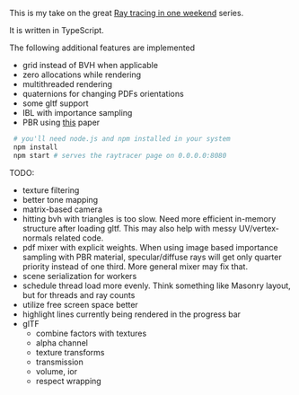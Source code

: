 This is my take on the great [Ray tracing in one weekend](https://raytracing.github.io) series.

It is written in TypeScript.

The following additional features are implemented
- grid instead of BVH when applicable
- zero allocations while rendering
- multithreaded rendering
- quaternions for changing PDFs orientations
- some gltf support
- IBL with importance sampling
- PBR using [this](https://media.disneyanimation.com/uploads/production/publication_asset/48/asset/s2012_pbs_disney_brdf_notes_v3.pdf) paper

```bash
 # you'll need node.js and npm installed in your system
 npm install 
 npm start # serves the raytracer page on 0.0.0.0:8080
```

TODO:
- texture filtering
- better tone mapping
- matrix-based camera
- hitting bvh with triangles is too slow. Need more efficient in-memory structure after loading gltf. This may also help with messy UV/vertex-normals related code.
- pdf mixer with explicit weights. When using image based importance sampling with PBR material, specular/diffuse rays will get only quarter priority instead of one third. More general mixer may fix that.
- scene serialization for workers
- schedule thread load more evenly. Think something like Masonry layout, but for threads and ray counts
- utilize free screen space better
- highlight lines currently being rendered in the progress bar
- glTF
  - combine factors with textures
  - alpha channel
  - texture transforms
  - transmission
  - volume, ior
  - respect wrapping
